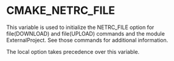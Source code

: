   

# CMAKE_NETRC_FILE  
This variable is used to initialize the NETRC_FILE option for
file(DOWNLOAD) and file(UPLOAD) commands and the
module ExternalProject. See those commands for additional
information.  

The local option takes precedence over this variable.  

